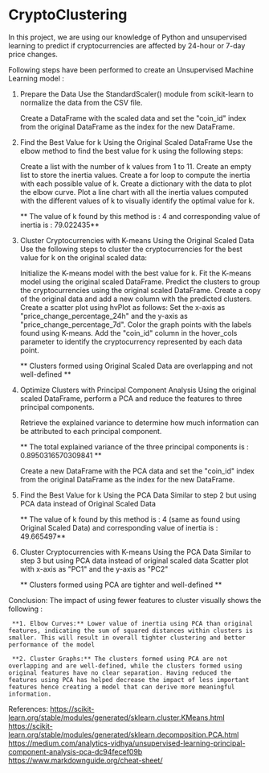 # CryptoClustering

In this project, we are using our knowledge of Python and unsupervised learning to predict if cryptocurrencies are affected by 24-hour or 7-day price changes.

Following steps have been performed to create an Unsupervised Machine Learning model :

1. Prepare the Data
   Use the StandardScaler() module from scikit-learn to normalize the data from the CSV file.

   Create a DataFrame with the scaled data and set the "coin_id" index from the original DataFrame as the index for the new DataFrame.

2. Find the Best Value for k Using the Original Scaled DataFrame
   Use the elbow method to find the best value for k using the following steps:

   Create a list with the number of k values from 1 to 11.
   Create an empty list to store the inertia values.
   Create a for loop to compute the inertia with each possible value of k.
   Create a dictionary with the data to plot the elbow curve.
   Plot a line chart with all the inertia values computed with the different values of k to visually identify the optimal value for k.

   ** The value of k found by this method is : 4 and corresponding value of inertia is : 79.022435**

3. Cluster Cryptocurrencies with K-means Using the Original Scaled Data
   Use the following steps to cluster the cryptocurrencies for the best value for k on the original scaled data:

   Initialize the K-means model with the best value for k.
   Fit the K-means model using the original scaled DataFrame.
   Predict the clusters to group the cryptocurrencies using the original scaled DataFrame.
   Create a copy of the original data and add a new column with the predicted clusters.
   Create a scatter plot using hvPlot as follows:
   Set the x-axis as "price_change_percentage_24h" and the y-axis as "price_change_percentage_7d".
   Color the graph points with the labels found using K-means.
   Add the "coin_id" column in the hover_cols parameter to identify the cryptocurrency represented by each data point.

   ** Clusters formed using Original Scaled Data are overlapping and not well-defined **

4. Optimize Clusters with Principal Component Analysis
   Using the original scaled DataFrame, perform a PCA and reduce the features to three principal components.

   Retrieve the explained variance to determine how much information can be attributed to each principal component.

   ** The total explained variance of the three principal components is : 0.8950316570309841 **

   Create a new DataFrame with the PCA data and set the "coin_id" index from the original DataFrame as the index for the new DataFrame.

5. Find the Best Value for k Using the PCA Data
   Similar to step 2 but using PCA data instead of Original Scaled Data

   ** The value of k found by this method is : 4 (same as found using Original Scaled Data) and corresponding value of inertia is : 49.665497**

6. Cluster Cryptocurrencies with K-means Using the PCA Data
   Similar to step 3 but using PCA data instead of original scaled data
   Scatter plot with x-axis as "PC1" and the y-axis as "PC2"

   ** Clusters formed using PCA are tighter and well-defined **

Conclusion: The impact of using fewer features to cluster visually shows the following :

     **1. Elbow Curves:** Lower value of inertia using PCA than original features, indicating the sum of squared distances within clusters is smaller. This will result in overall tighter clustering and better performance of the model

     **2. Cluster Graphs:** The clusters formed using PCA are not overlapping and are well-defined, while the clusters formed using original features have no clear separation. Having reduced the features using PCA has helped decrease the impact of less important features hence creating a model that can derive more meaningful information.

References:
https://scikit-learn.org/stable/modules/generated/sklearn.cluster.KMeans.html
https://scikit-learn.org/stable/modules/generated/sklearn.decomposition.PCA.html
https://medium.com/analytics-vidhya/unsupervised-learning-principal-component-analysis-pca-dc94fecef09b
https://www.markdownguide.org/cheat-sheet/
